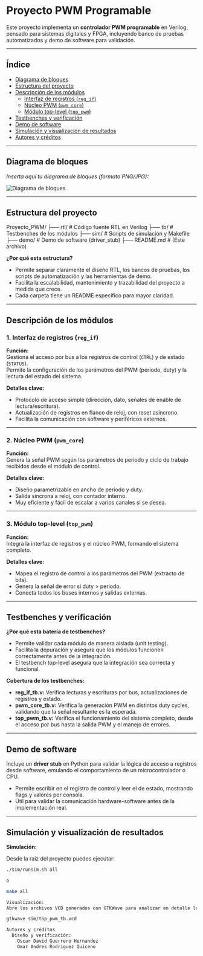 # Proyecto PWM Programable

Este proyecto implementa un **controlador PWM programable** en Verilog, pensado para sistemas digitales y FPGA, incluyendo banco de pruebas automatizados y demo de software para validación.

---

## Índice

- [Diagrama de bloques](#diagrama-de-bloques)
- [Estructura del proyecto](#estructura-del-proyecto)
- [Descripción de los módulos](#descripción-de-los-módulos)
  - [Interfaz de registros (`reg_if`)](#1-interfaz-de-registros-reg_if)
  - [Núcleo PWM (`pwm_core`)](#2-núcleo-pwm-pwm_core)
  - [Módulo top-level (`top_pwm`)](#3-módulo-top-level-top_pwm)
- [Testbenches y verificación](#testbenches-y-verificación)
- [Demo de software](#demo-de-software)
- [Simulación y visualización de resultados](#simulación-y-visualización-de-resultados)
- [Autores y créditos](#autores-y-créditos)

---

## Diagrama de bloques

*Inserta aquí tu diagrama de bloques (formato PNG/JPG):*

![Diagrama de bloques](doc/DiagramaBloques.png)

---

## Estructura del proyecto

Proyecto_PWM/
├── rtl/ # Código fuente RTL en Verilog
├── tb/ # Testbenches de los módulos
├── sim/ # Scripts de simulación y Makefile
├── demo/ # Demo de software (driver_stub)
├── README.md # (Este archivo)


**¿Por qué esta estructura?**  
- Permite separar claramente el diseño RTL, los bancos de pruebas, los scripts de automatización y las herramientas de demo.
- Facilita la escalabilidad, mantenimiento y trazabilidad del proyecto a medida que crece.
- Cada carpeta tiene un README específico para mayor claridad.

---

## Descripción de los módulos

### 1. Interfaz de registros (`reg_if`)

**Función:**  
Gestiona el acceso por bus a los registros de control (`CTRL`) y de estado (`STATUS`).  
Permite la configuración de los parámetros del PWM (periodo, duty) y la lectura del estado del sistema.

**Detalles clave:**
- Protocolo de acceso simple (dirección, dato, señales de enable de lectura/escritura).
- Actualización de registros en flanco de reloj, con reset asíncrono.
- Facilita la comunicación con software y periféricos externos.

---

### 2. Núcleo PWM (`pwm_core`)

**Función:**  
Genera la señal PWM según los parámetros de periodo y ciclo de trabajo recibidos desde el módulo de control.

**Detalles clave:**
- Diseño parametrizable en ancho de periodo y duty.
- Salida síncrona a reloj, con contador interno.
- Muy eficiente y fácil de escalar a varios canales si se desea.

---

### 3. Módulo top-level (`top_pwm`)

**Función:**  
Integra la interfaz de registros y el núcleo PWM, formando el sistema completo.

**Detalles clave:**
- Mapea el registro de control a los parámetros del PWM (extracto de bits).
- Genera la señal de error si duty > periodo.
- Conecta todos los buses internos y salidas externas.

---

## Testbenches y verificación

**¿Por qué esta batería de testbenches?**  
- Permite validar cada módulo de manera aislada (unit testing).
- Facilita la depuración y asegura que los módulos funcionen correctamente antes de la integración.
- El testbench top-level asegura que la integración sea correcta y funcional.

**Cobertura de los testbenches:**
- **reg_if_tb.v:** Verifica lecturas y escrituras por bus, actualizaciones de registros y estado.
- **pwm_core_tb.v:** Verifica la generación PWM en distintos duty cycles, validando que la señal resultante es la esperada.
- **top_pwm_tb.v:** Verifica el funcionamiento del sistema completo, desde el acceso por bus hasta la salida PWM y el manejo de errores.

---

## Demo de software

Incluye un **driver stub** en Python para validar la lógica de acceso a registros desde software, emulando el comportamiento de un microcontrolador o CPU.

- Permite escribir en el registro de control y leer el de estado, mostrando flags y valores por consola.
- Útil para validar la comunicación hardware-software antes de la implementación real.

---

## Simulación y visualización de resultados

**Simulación:**

Desde la raíz del proyecto puedes ejecutar:

```bash
./sim/runsim.sh all

o

make all

Visualización:
Abre los archivos VCD generados con GTKWave para analizar en detalle las señales de cada testbench:

gtkwave sim/top_pwm_tb.vcd

Autores y créditos
  Diseño y verificación:
    Oscar David Guerrero Hernandez
    Omar Andres Rodriguez Quiceno